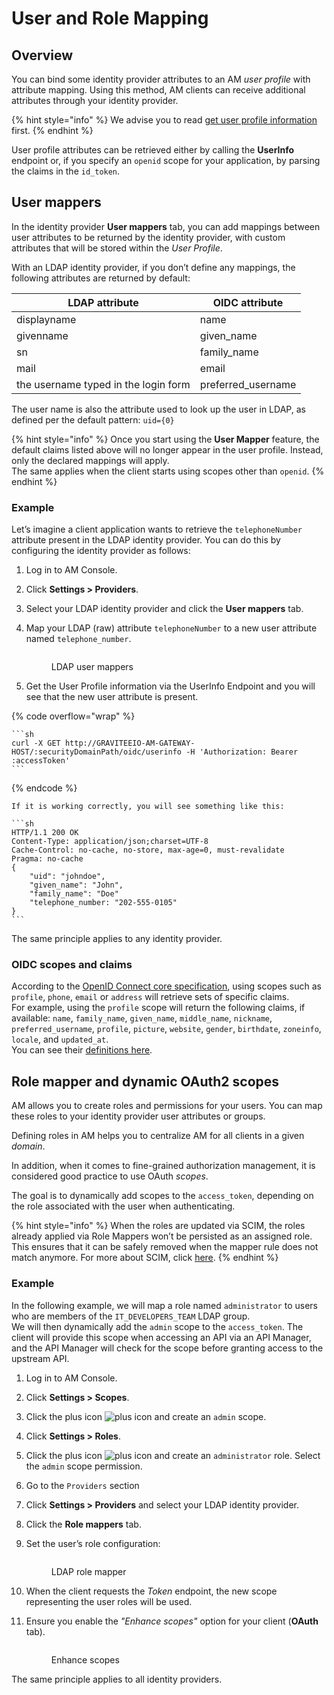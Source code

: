 # User and Role Mapping

## Overview

You can bind some identity provider attributes to an AM _user profile_ with attribute mapping. Using this method, AM clients can receive additional attributes through your identity provider.

{% hint style="info" %}
We advise you to read [get user profile information](../../getting-started/tutorial-getting-started-with-am/get-user-profile-information.md) first.
{% endhint %}

User profile attributes can be retrieved either by calling the **UserInfo** endpoint or, if you specify an `openid` scope for your application, by parsing the claims in the `id_token`.

## User mappers

In the identity provider **User mappers** tab, you can add mappings between user attributes to be returned by the identity provider, with custom attributes that will be stored within the _User Profile_.

With an LDAP identity provider, if you don’t define any mappings, the following attributes are returned by default:

| LDAP attribute                       | OIDC attribute      |
| ------------------------------------ | ------------------- |
| displayname                          | name                |
| givenname                            | given\_name         |
| sn                                   | family\_name        |
| mail                                 | email               |
| the username typed in the login form | preferred\_username |

The user name is also the attribute used to look up the user in LDAP, as defined per the default pattern: `uid={0}`

{% hint style="info" %}
Once you start using the **User Mapper** feature, the default claims listed above will no longer appear in the user profile. Instead, only the declared mappings will apply.\
The same applies when the client starts using scopes other than `openid`.
{% endhint %}

### Example

Let’s imagine a client application wants to retrieve the `telephoneNumber` attribute present in the LDAP identity provider. You can do this by configuring the identity provider as follows:

1. Log in to AM Console.
2. Click **Settings > Providers**.
3. Select your LDAP identity provider and click the **User mappers** tab.
4.  Map your LDAP (raw) attribute `telephoneNumber` to a new user attribute named `telephone_number`.

    <figure><img src="https://docs.gravitee.io/images/am/current/graviteeio-am-userguide-idp-user-mappers-phoneno.png" alt=""><figcaption><p>LDAP user mappers</p></figcaption></figure>
5. Get the User Profile information via the UserInfo Endpoint and you will see that the new user attribute is present.

{% code overflow="wrap" %}
````
```sh
curl -X GET http://GRAVITEEIO-AM-GATEWAY-HOST/:securityDomainPath/oidc/userinfo -H 'Authorization: Bearer :accessToken'
```
````
{% endcode %}

````
If it is working correctly, you will see something like this:

```sh
HTTP/1.1 200 OK
Content-Type: application/json;charset=UTF-8
Cache-Control: no-cache, no-store, max-age=0, must-revalidate
Pragma: no-cache
{
    "uid": "johndoe",
    "given_name": "John",
    "family_name": "Doe"
    "telephone_number: "202-555-0105"
}
```
````

The same principle applies to any identity provider.

### OIDC scopes and claims

According to the [OpenID Connect core specification](https://openid.net/specs/openid-connect-core-1\_0.html#ScopeClaims), using scopes such as `profile`, `phone`, `email` or `address` will retrieve sets of specific claims.\
For example, using the `profile` scope will return the following claims, if available: `name`, `family_name`, `given_name`, `middle_name`, `nickname`, `preferred_username`, `profile`, `picture`, `website`, `gender`, `birthdate`, `zoneinfo`, `locale`, and `updated_at`.\
You can see their [definitions here](https://openid.net/specs/openid-connect-core-1\_0.html#StandardClaims).

## Role mapper and dynamic OAuth2 scopes

AM allows you to create roles and permissions for your users. You can map these roles to your identity provider user attributes or groups.

Defining roles in AM helps you to centralize AM for all clients in a given _domain_.

In addition, when it comes to fine-grained authorization management, it is considered good practice to use OAuth _scopes_.

The goal is to dynamically add scopes to the `access_token`, depending on the role associated with the user when authenticating.

{% hint style="info" %}
When the roles are updated via SCIM, the roles already applied via Role Mappers won’t be persisted as an assigned role. This ensures that it can be safely removed when the mapper rule does not match anymore. For more about SCIM, click [here](../auth-protocols/scim-2.0.md).
{% endhint %}

### Example

In the following example, we will map a role named `administrator` to users who are members of the `IT_DEVELOPERS_TEAM` LDAP group.\
We will then dynamically add the `admin` scope to the `access_token`. The client will provide this scope when accessing an API via an API Manager, and the API Manager will check for the scope before granting access to the upstream API.

1. Log in to AM Console.
2. Click **Settings > Scopes**.
3. Click the plus icon ![plus icon](https://docs.gravitee.io/images/icons/plus-icon.png) and create an `admin` scope.
4. Click **Settings > Roles**.
5. Click the plus icon ![plus icon](https://docs.gravitee.io/images/icons/plus-icon.png) and create an `administrator` role. Select the `admin` scope permission.
6. Go to the `Providers` section
7. Click **Settings > Providers** and select your LDAP identity provider.
8. Click the **Role mappers** tab.
9.  Set the user’s role configuration:

    <figure><img src="https://docs.gravitee.io/images/am/current/graviteeio-am-userguide-idp-role-mappers.png" alt=""><figcaption><p>LDAP role mapper</p></figcaption></figure>
10. When the client requests the _Token_ endpoint, the new scope representing the user roles will be used.
11. Ensure you enable the _"Enhance scopes"_ option for your client (**OAuth** tab).

    <figure><img src="https://docs.gravitee.io/images/am/current/graviteeio-am-user-guide-mapping-idp-enhance-scopes.png" alt=""><figcaption><p>Enhance scopes</p></figcaption></figure>

The same principle applies to all identity providers.
